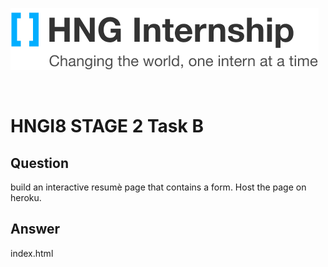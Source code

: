 ![HNG Logo](pictures/brand-logo.png)

&nbsp;

# HNGI8 STAGE 2 Task B

## Question
build an interactive resumè page that contains a form. Host the page on heroku.


## Answer

index.html
